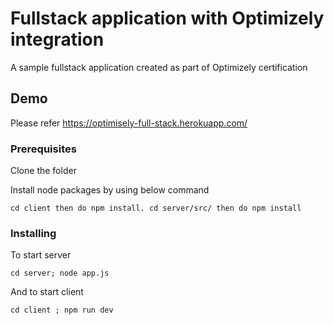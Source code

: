 # Fullstack application with Optimizely integration

A sample fullstack application created as part of Optimizely certification

## Demo

Please refer https://optimisely-full-stack.herokuapp.com/

### Prerequisites

Clone the folder

Install node packages by using below command

```
cd client then do npm install. cd server/src/ then do npm install
```

### Installing

To start server

```
cd server; node app.js
```

And to start client

```
cd client ; npm run dev
```

